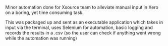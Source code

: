 Minor automation done for Xsource team to alleviate manual input in Xero on a boring, yet time consuming task.

This was packaged up and sent as an executable application which takes in input via the terminal, uses Selenium for automation, basic logging and records the results in a .csv (so the user can check if anything went wrong while the automation was running)
